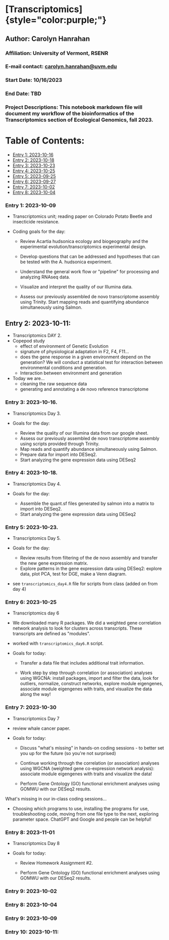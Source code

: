 # [Transcriptomics]{style="color:purple;"}

## Author: Carolyn Hanrahan

### Affiliation: University of Vermont, RSENR

### E-mail contact: [carolyn.hanrahan\@uvm.edu](mailto:carolyn.hanrahan@uvm.edu)

### Start Date: 10/16/2023

### End Date: TBD

### Project Descriptions: This notebook markdown file will document my workflow of the bioinformatics of the Transcriptomics section of Ecological Genomics, fall 2023.

# Table of Contents:

-   [Entry 1: 2023-10-16](#id-section1)
-   [Entry 2: 2023-10-18](#id-section2)
-   [Entry 3: 2023-10-23](#id-section3)
-   [Entry 4: 2023-10-25](#id-section4)
-   [Entry 5: 2023-09-25](#id-section5)
-   [Entry 6: 2023-09-27](#id-section6)
-   [Entry 7: 2023-10-02](#id-section7)
-   [Entry 8: 2023-10-04](#id-section8)

<div id='id-section1'/>

### Entry 1: 2023-10-09

-   Transcriptomics unit; reading paper on Colorado Potato Beetle and insecticide resistance.

-   Coding goals for the day:

    -   Review Acartia hudsonica ecology and biogeography and the experimental evolution/transcriptomics experimental design.

    -   Develop questions that can be addressed and hypotheses that can be tested with the A. hudsonica experiment.

    -   Understand the general work flow or "pipeline" for processing and analyzing RNAseq data.

    -   Visualize and interpret the quality of our Illumina data.

    -   Assess our previously assembled de novo transcriptome assembly using Trinity. Start mapping reads and quantifying abundance simultaneously using Salmon.

## Entry 2: 2023-10-11:

-   Transcriptomics DAY 2.
-   Copepod study
    -   effect of environment of Genetic Evolution
    -   signature of physiological adaptation in F2, F4, F11...
    -   does the gene response in a given environment depend on the generation? We will conduct a statistical test for interaction between environmental conditions and generation.
    -   Interaction between environment and generation
-   Today we are...
    -   cleaning the raw sequence data
    -   generating and annotating a de novo reference transcriptome

### Entry 3: 2023-10-16.

-   Transcriptomics Day 3.

-   Goals for the day:

    -   Review the quality of our Illumina data from our google sheet.
    -   Assess our previously assembled de novo transcriptome assembly using scripts provided through Trinity.
    -   Map reads and quantify abundance simultaneously using Salmon.
    -   Prepare data for import into DESeq2.
    -   Start analyzing the gene expression data using DESeq2

<div id='id-section2'/>

### Entry 4: 2023-10-18.

-   Transcriptomics Day 4.

-   Goals for the day:

    -   Assemble the quant.sf files generated by salmon into a matrix to import into DESeq2.
    -   Start analyzing the gene expression data using DESeq2

<div id='id-section3'/>

### Entry 5: 2023-10-23.

-   Transcriptomics Day 5.

-   Goals for the day:

    -   Review results from filtering of the de novo assembly and transfer the new gene expression matrix.
    -   Explore patterns in the gene expression data using DESeq2: explore data, plot PCA, test for DGE, make a Venn diagram.

-   see `transcriptomics_day4.R` file for scripts from class (added on from day 4)

<div id='id-section4'/>

### Entry 6: 2023-10-25

-   Transcriptomics day 6

-   We downloaded many R packages. We did a weighted gene correlation network analysis to look for clusters across transcripts. These transcripts are defined as "modules".

-   worked with `transcriptomics_day6.R` script.

-   Goals for today:

    -   Transfer a data file that includes additional trait information.

    -   Work step by step through correlation (or association) analyses using WGCNA: install packages, import and filter the data, look for outliers, normalize, construct networks, explore module eigengenes, associate module eigengenes with traits, and visualize the data along the way!

### Entry 7: 2023-10-30

-   Transcriptomics Day 7

-   review whale cancer paper.

-   Goals for today:

    -   Discuss "what's missing" in hands-on coding sessions - to better set you up for the future (so you're not surprised)

    -   Continue working through the correlation (or association) analyses using WGCNA (weighted gene co-expression network analysis): associate module eigengenes with traits and visualize the data!

    -   Perform Gene Ontology (GO) functional enrichment analyses using GOMWU with our DESeq2 results.

What's missing in our in-class coding sessions...

-   Choosing which programs to use, installing the programs for use, troubleshooting code, moving from one file type to the next, exploring parameter space. ChatGPT and Google and people can be helpful!

### Entry 8: 2023-11-01

-   Transcriptomics Day 8

-   Goals for today:

    -   Review Homework Assignment #2.

    -   Perform Gene Ontology (GO) functional enrichment analyses using GOMWU with our DESeq2 results.

### Entry 9: 2023-10-02

### Entry 8: 2023-10-04

### Entry 9: 2023-10-09

### Entry 10: 2023-10-11:
